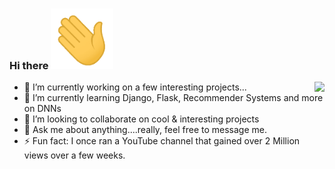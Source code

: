 ### Hi there <img src="Hi.gif" width="100">

<img src="https://miro.medium.com/max/812/0*7yWaIsGwD-BXtIhE" align="right">

- 🔭 I’m currently working on a few interesting projects...
- 🌱 I’m currently learning Django, Flask, Recommender Systems and more on DNNs
- 👯 I’m looking to collaborate on cool & interesting projects
- 💬 Ask me about anything....really, feel free to message me.
- ⚡ Fun fact: I once ran a YouTube channel that gained over 2 Million views over a few weeks.
